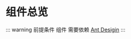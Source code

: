 # 组件总览

::: warning 前提条件
组件 需要依赖 [Ant Desigin](https://ant.design/docs/react/getting-started-cn)
:::
